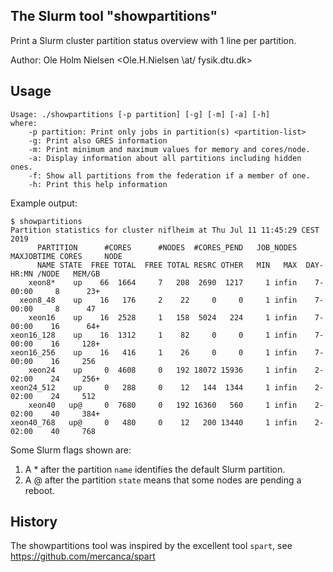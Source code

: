 The Slurm tool "showpartitions"
-------------------------------

Print a Slurm cluster partition status overview with 1 line per partition.

Author: Ole Holm Nielsen <Ole.H.Nielsen \at/ fysik.dtu.dk>

Usage
-----

```
Usage: ./showpartitions [-p partition] [-g] [-m] [-a] [-h]
where:
	-p partition: Print only jobs in partition(s) <partition-list>
	-g: Print also GRES information
	-m: Print minimum and maximum values for memory and cores/node.
	-a: Display information about all partitions including hidden ones.
	-f: Show all partitions from the federation if a member of one.
	-h: Print this help information

```

Example output:

```
$ showpartitions 
Partition statistics for cluster niflheim at Thu Jul 11 11:45:29 CEST 2019
      PARTITION      #CORES      #NODES  #CORES_PEND   JOB_NODES MAXJOBTIME CORES     NODE
      NAME STATE  FREE TOTAL  FREE TOTAL RESRC OTHER   MIN   MAX  DAY-HR:MN /NODE   MEM/GB
    xeon8*    up    66  1664     7   208  2690  1217     1 infin    7-00:00     8      23+
  xeon8_48    up    16   176     2    22     0     0     1 infin    7-00:00     8      47 
    xeon16    up    16  2528     1   158  5024   224     1 infin    7-00:00    16      64+
xeon16_128    up    16  1312     1    82     0     0     1 infin    7-00:00    16     128+
xeon16_256    up    16   416     1    26     0     0     1 infin    7-00:00    16     256 
    xeon24    up     0  4608     0   192 18072 15936     1 infin    2-02:00    24     256+
xeon24_512    up     0   288     0    12   144  1344     1 infin    2-02:00    24     512 
    xeon40   up@     0  7680     0   192 16360   560     1 infin    2-02:00    40     384+
xeon40_768   up@     0   480     0    12   200 13440     1 infin    2-02:00    40     768 

```

Some Slurm flags shown are:

1. A \* after the partition ```name``` identifies the default Slurm partition.
2. A @ after the partition ```state``` means that some nodes are pending a reboot.

History
-------

The showpartitions tool was inspired by the excellent tool ```spart```, see https://github.com/mercanca/spart
